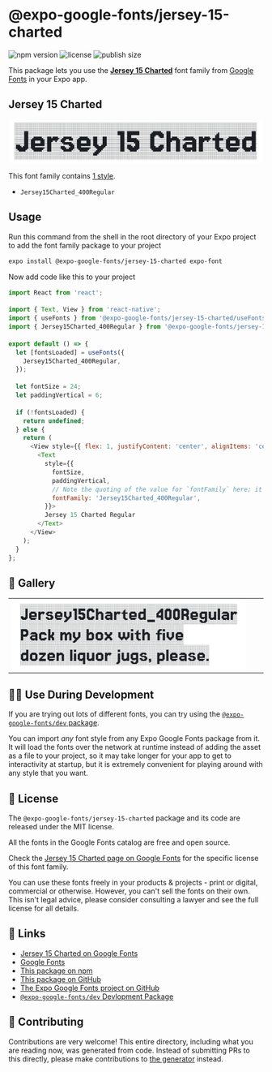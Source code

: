 # @expo-google-fonts/jersey-15-charted

![npm version](https://flat.badgen.net/npm/v/@expo-google-fonts/jersey-15-charted)
![license](https://flat.badgen.net/github/license/expo/google-fonts)
![publish size](https://flat.badgen.net/packagephobia/install/@expo-google-fonts/jersey-15-charted)

This package lets you use the [**Jersey 15 Charted**](https://fonts.google.com/specimen/Jersey+15+Charted) font family from [Google Fonts](https://fonts.google.com/) in your Expo app.

## Jersey 15 Charted

![Jersey 15 Charted](./font-family.png)

This font family contains [1 style](#-gallery).

- `Jersey15Charted_400Regular`

## Usage

Run this command from the shell in the root directory of your Expo project to add the font family package to your project
```sh
expo install @expo-google-fonts/jersey-15-charted expo-font
```

Now add code like this to your project
```js
import React from 'react';

import { Text, View } from 'react-native';
import { useFonts } from '@expo-google-fonts/jersey-15-charted/useFonts';
import { Jersey15Charted_400Regular } from '@expo-google-fonts/jersey-15-charted/400Regular';

export default () => {
  let [fontsLoaded] = useFonts({
    Jersey15Charted_400Regular,
  });

  let fontSize = 24;
  let paddingVertical = 6;

  if (!fontsLoaded) {
    return undefined;
  } else {
    return (
      <View style={{ flex: 1, justifyContent: 'center', alignItems: 'center' }}>
        <Text
          style={{
            fontSize,
            paddingVertical,
            // Note the quoting of the value for `fontFamily` here; it expects a string!
            fontFamily: 'Jersey15Charted_400Regular',
          }}>
          Jersey 15 Charted Regular
        </Text>
      </View>
    );
  }
};

```

## 🔡 Gallery


||||
|-|-|-|
|![Jersey15Charted_400Regular](.//400Regular/Jersey15Charted_400Regular.ttf.png)||||


## 👩‍💻 Use During Development

If you are trying out lots of different fonts, you can try using the [`@expo-google-fonts/dev` package](https://github.com/expo/google-fonts/tree/master/font-packages/dev#readme).

You can import *any* font style from any Expo Google Fonts package from it. It will load the fonts
over the network at runtime instead of adding the asset as a file to your project, so it may take longer
for your app to get to interactivity at startup, but it is extremely convenient
for playing around with any style that you want.

## 📖 License

The `@expo-google-fonts/jersey-15-charted` package and its code are released under the MIT license.

All the fonts in the Google Fonts catalog are free and open source.

Check the [Jersey 15 Charted page on Google Fonts](https://fonts.google.com/specimen/Jersey+15+Charted) for the specific license of this font family.

You can use these fonts freely in your products & projects - print or digital, commercial or otherwise. However, you can't sell the fonts on their own. This isn't legal advice, please consider consulting a lawyer and see the full license for all details.

## 🔗 Links

- [Jersey 15 Charted on Google Fonts](https://fonts.google.com/specimen/Jersey+15+Charted)
- [Google Fonts](https://fonts.google.com/)
- [This package on npm](https://www.npmjs.com/package/@expo-google-fonts/jersey-15-charted)
- [This package on GitHub](https://github.com/expo/google-fonts/tree/master/font-packages/jersey-15-charted)
- [The Expo Google Fonts project on GitHub](https://github.com/expo/google-fonts)
- [`@expo-google-fonts/dev` Devlopment Package](https://github.com/expo/google-fonts/tree/master/font-packages/dev)

## 🤝 Contributing

Contributions are very welcome! This entire directory, including what you are reading now, was generated from code. Instead of submitting PRs to this directly, please make contributions to [the generator](https://github.com/expo/google-fonts/tree/master/packages/generator) instead.
